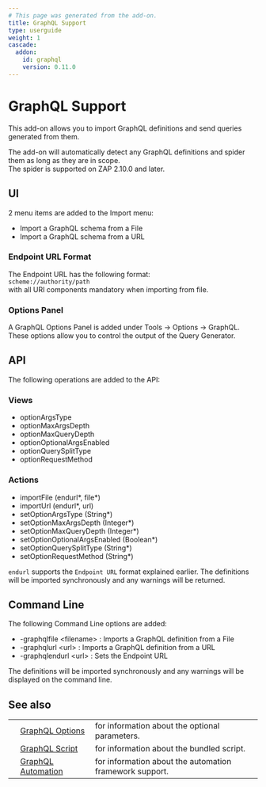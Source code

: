 ```yaml
---
# This page was generated from the add-on.
title: GraphQL Support
type: userguide
weight: 1
cascade:
  addon:
    id: graphql
    version: 0.11.0
---
```


# GraphQL Support

This add-on allows you to import GraphQL definitions and send queries generated from them.   

The add-on will automatically detect any GraphQL definitions and spider them as long as they are in scope.   
The spider is supported on ZAP 2.10.0 and later.

## UI

2 menu items are added to the Import menu:

* Import a GraphQL schema from a File
* Import a GraphQL schema from a URL

### Endpoint URL Format

The Endpoint URL has the following format:  
`scheme://authority/path`  
with all URI components mandatory when importing from file.

### Options Panel

A GraphQL Options Panel is added under Tools -\> Options -\> GraphQL. These options allow you to control the output of the Query Generator.

## API

The following operations are added to the API:

### Views

* optionArgsType
* optionMaxArgsDepth
* optionMaxQueryDepth
* optionOptionalArgsEnabled
* optionQuerySplitType
* optionRequestMethod

### Actions

* importFile (endurl\*, file\*)
* importUrl (endurl\*, url)
* setOptionArgsType (String\*)
* setOptionMaxArgsDepth (Integer\*)
* setOptionMaxQueryDepth (Integer\*)
* setOptionOptionalArgsEnabled (Boolean\*)
* setOptionQuerySplitType (String\*)
* setOptionRequestMethod (String\*)

`endurl` supports the `Endpoint URL` format explained earlier. The definitions will be imported synchronously and any warnings will be returned.

## Command Line

The following Command Line options are added:

* -graphqlfile \<filename\> : Imports a GraphQL definition from a File
* -graphqlurl \<url\> : Imports a GraphQL definition from a URL
* -graphqlendurl \<url\> : Sets the Endpoint URL

The definitions will be imported synchronously and any warnings will be displayed on the command line.

## See also

|   |                                                                        |                                                         |
|---|------------------------------------------------------------------------|---------------------------------------------------------|
|   | [GraphQL Options](/docs/desktop/addons/graphql-support/options/)       | for information about the optional parameters.          |
|   | [GraphQL Script](/docs/desktop/addons/graphql-support/script/)         | for information about the bundled script.               |
|   | [GraphQL Automation](/docs/desktop/addons/graphql-support/automation/) | for information about the automation framework support. |

